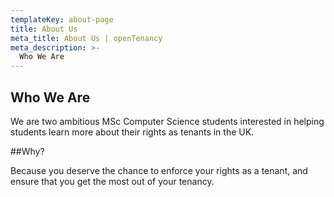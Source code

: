 ```yaml
---
templateKey: about-page
title: About Us
meta_title: About Us | openTenancy
meta_description: >-
  Who We Are
---
```

## Who We Are

We are two ambitious MSc Computer Science students interested in helping students learn more about their rights as tenants in the UK. 

##Why?

Because you deserve the chance to enforce your rights as a tenant, and ensure that you get the most out of your tenancy.